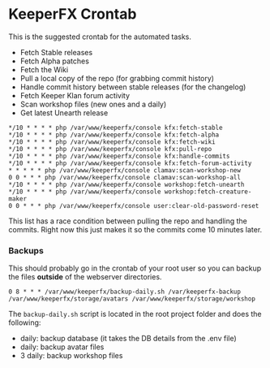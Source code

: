 KeeperFX Crontab
================

This is the suggested crontab for the automated tasks.

- Fetch Stable releases
- Fetch Alpha patches
- Fetch the Wiki 
- Pull a local copy of the repo (for grabbing commit history)
- Handle commit history between stable releases (for the changelog)
- Fetch Keeper Klan forum activity
- Scan workshop files (new ones and a daily)
- Get latest Unearth release


```
*/10 * * * * php /var/www/keeperfx/console kfx:fetch-stable
*/10 * * * * php /var/www/keeperfx/console kfx:fetch-alpha
*/10 * * * * php /var/www/keeperfx/console kfx:fetch-wiki
*/10 * * * * php /var/www/keeperfx/console kfx:pull-repo
*/10 * * * * php /var/www/keeperfx/console kfx:handle-commits
*/10 * * * * php /var/www/keeperfx/console kfx:fetch-forum-activity
* * * * * php /var/www/keeperfx/console clamav:scan-workshop-new
0 0 * * * php /var/www/keeperfx/console clamav:scan-workshop-all
*/10 * * * * php /var/www/keeperfx/console workshop:fetch-unearth
*/10 * * * * php /var/www/keeperfx/console workshop:fetch-creature-maker
0 0 * * * php /var/www/keeperfx/console user:clear-old-password-reset
```

This list has a race condition between pulling the repo and handling the commits.
Right now this just makes it so the commits come 10 minutes later.


### Backups

This should probably go in the crontab of your root user so you can backup the files **outside** of the webserver directories.

```
0 8 * * * /var/www/keeperfx/backup-daily.sh /var/keeperfx-backup /var/www/keeperfx/storage/avatars /var/www/keeperfx/storage/workshop
```

The `backup-daily.sh` script is located in the root project folder and  does the following:
- daily: backup database (it takes the DB details from the .env file)
- daily: backup avatar files
- 3 daily: backup workshop files


